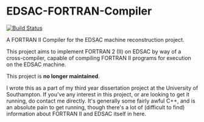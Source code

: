 # EDSAC-FORTRAN-Compiler

[![Build Status](https://travis-ci.com/ElliotAlexander/EDSAC-FORTRAN-Compiler.svg?token=j8JEQQabqLSg3UrAnJoU&branch=master)](https://travis-ci.com/ElliotAlexander/EDSAC-FORTRAN-Compiler)

A FORTRAN II Compiler for the EDSAC machine reconstruction project. 

This project aims to implement FORTRAN 2 (II) on EDSAC by way of a cross-compiler, capable of compiling FORTRAN II programs for execution on the EDSAC machine. 

This project is **no longer maintained**.

I wrote this as a part of my third year dissertation project at the University of Southampton. If you've any interest in this project, or are looking to get it running, do contact me directly. It's generally some fairly awful C++, and is an absolute pain to get running, though there's a lot of (difficult to find) information about FORTRAN II and EDSAC itself in here.